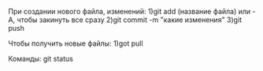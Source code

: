 При создании нового файла, изменений: 
1)git add (название файла) или -A, чтобы закинуть все сразу
2)git commit -m "какие изменения"
3)git push

Чтобы получить новые файлы:
1)got pull



Команды:
git status
